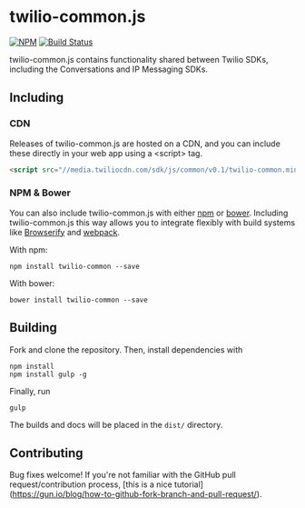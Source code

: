 twilio-common.js
================

[![NPM](https://img.shields.io/npm/v/twilio-common.svg)](https://www.npmjs.com/package/twilio-common) [![Build Status](https://travis-ci.org/twilio/twilio-common.js.svg?branch=master)](https://travis-ci.org/twilio/twilio-common.js)

twilio-common.js contains functionality shared between Twilio SDKs, including
the Conversations and IP Messaging SDKs.

Including
---------

### CDN

Releases of twilio-common.js are hosted on a CDN, and you can include these
directly in your web app using a &lt;script&gt; tag.

```html
<script src="//media.twiliocdn.com/sdk/js/common/v0.1/twilio-common.min.js"></script>
```

### NPM & Bower

You can also include twilio-common.js with either [npm](https://www.npmjs.com)
or [bower](http://bower.io/). Including twilio-common.js this way allows you to
integrate flexibly with build systems like [Browserify](http://browserify.org)
and [webpack](https://webpack.github.io).

With npm:

```
npm install twilio-common --save
```

With bower:

```
bower install twilio-common --save
```

Building
--------

Fork and clone the repository. Then, install dependencies with

```
npm install
npm install gulp -g
```

Finally, run

```
gulp
```

The builds and docs will be placed in the `dist/` directory.


Contributing
------------

Bug fixes welcome! If you're not familiar with the GitHub pull
request/contribution process, [this is a nice tutorial]
(https://gun.io/blog/how-to-github-fork-branch-and-pull-request/).

